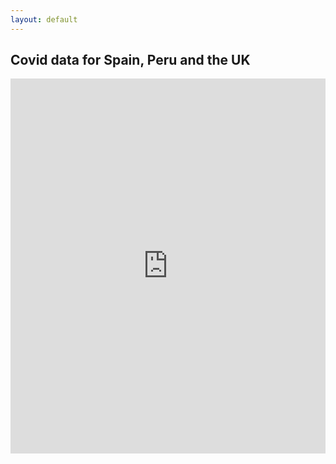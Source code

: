 ```yaml
---
layout: default
---
```


## Covid data for Spain, Peru and the UK

<iframe src="https://ourworldindata.org/coronavirus-data-explorer?zoomToSelection=true&country=ESP~PER~GBR&casesMetric=true&interval=smoothed&hideControls=true&smoothing=7&pickerMetric=location&pickerSort=asc" loading="lazy" style="width: 100%; height: 600px; border: 0px none;"></iframe>